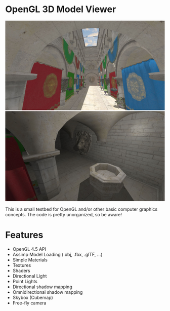 OpenGL 3D Model Viewer
======================
![Sponza01](resources/screenshot_01.jpg)
![Sponza01](resources/screenshot_02.jpg)

This is a small testbed for OpenGL and/or other basic computer graphics concepts. The code is pretty unorganized, so be aware!

Features
========

- OpenGL 4.5 API
- Assimp Model Loading (.obj, .fbx, .glTF, ...)
- Simple Materials
- Textures
- Shaders
- Directional Light
- Point Lights
- Directional shadow mapping
- Omnidirectional shadow mapping
- Skybox (Cubemap)
- Free-fly camera